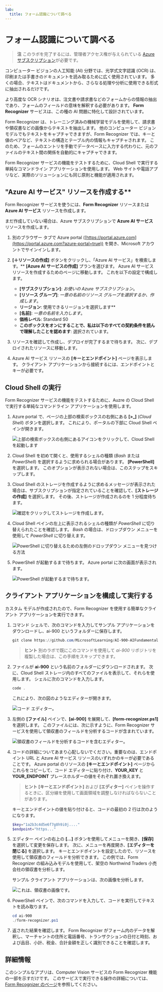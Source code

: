 ```yaml
---
lab:
  title: フォーム認識について調べる
---
```


# フォーム認識について調べる

> **注** このラボを完了するには、管理者アクセス権が与えられている [Azure サブスクリプション](https://azure.microsoft.com/free?azure-portal=true)が必要です。

コンピューター ビジョンの人工知能 (AI) 分野では、光学式文字認識 (OCR) は、印刷または手書きのドキュメントを読み取るために広く使用されています。 多くの場合、テキストはドキュメントから、さらなる処理や分析に使用できる形式に抽出されるだけです。

より高度な OCR シナリオは、注文書や請求書などのフォームからの情報の抽出であり、フォームのフィールドの意味を解釈する必要があります。 **Form Recognizer** サービスは、この種の AI 問題に特化して設計されています。

Form Recognizer は、トレーニング済みの機械学習モデルを使用して、請求書や領収書などの画像からテキストを抽出します。 他のコンピューター ビジョン モデルでもテキストをキャプチャできますが、Form Recognizer では、キーと値のペアなど、テキストの構造とテーブル内の情報もキャプチャされます。 このため、フォームのエントリを手動でデータベースに入力する代わりに、元のファイルのテキスト間の関係を自動的にキャプチャできます。 

Form Recognizer サービスの機能をテストするために、Cloud Shell で実行する単純なコマンドライン アプリケーションを使用します。 Web サイトや電話アプリなど、実際のソリューションにも同じ原則と機能が適用されます。

## "Azure AI サービス" リソースを作成する**

Form Recognizer サービスを使うには、**Form Recognizer** リソースまたは **Azure AI サービス** リソースを作成します。

まだ作成していない場合は、Azure サブスクリプションで **Azure AI サービス** リソースを作成します。

1. 別のブラウザー タブで Azure portal ([https://portal.azure.com](https://portal.azure.com?azure-portal=true)) を開き、Microsoft アカウントでサインインします。

1. **[&#65291;リソースの作成]** ボタンをクリックし、「Azure AI サービス」を検索します。** **[Azure AI** **サービスの作成]** プランを選びます。 Azure AI サービス リソースを作成するためのページに移動します。 これを以下の設定で構成します。
    - **[サブスクリプション]**: *お使いの Azure サブスクリプション*。
    - **[リソース グループ]**: *一意の名前のリソース グループを選択するか、作成します*。
    - **リージョン**: 使用できるリージョンを選択します**
    - **[名前]**: *一意の名前を入力します*。
    - **価格レベル**: Standard S0
    - **このボックスをオンにすることで、私は以下のすべての契約条件を読んで理解したことを認めます**: 選択されています。

1. リソースを確認して作成し、デプロイが完了するまで待ちます。 次に、デプロイされたリソースに移動します。

1. Azure AI サービス リソースの **[キーとエンドポイント]** ページを表示します。 クライアント アプリケーションから接続するには、エンドポイントとキーが必要です。

## Cloud Shell の実行

Form Recognizer サービスの機能をテストするために、Auzre の Cloud Shell で実行する単純なコマンドライン アプリケーションを使用します。 

1. Azure portal で、ページの上部の検索ボックスの右側にある **[>_]** (*Cloud Shell*) ボタンを選択します。 これにより、ポータルの下部に Cloud Shell ペインが開きます。 

    ![上部の検索ボックスの右側にあるアイコンをクリックして、Cloud Shell を起動します](media/analyze-receipts/powershell-portal-guide-1.png)

1. Cloud Shell を初めて開くと、使用するシェルの種類 (*Bash* または *PowerShell*) を選択するように求められる場合があります。 **[PowerShell]** を選択します。 このオプションが表示されない場合は、このステップをスキップします。  

1. Cloud Shell のストレージを作成するように求めるメッセージが表示された場合は、サブスクリプションが指定されていることを確認して、**[ストレージの作成]** を選択します。 その後、ストレージが作成されるのを 1 分程度待ちます。

    ![確認をクリックしてストレージを作成します。](media/analyze-receipts/powershell-portal-guide-2.png)

1. Cloud Shell ペインの左上に表示されるシェルの種類が *PowerShell* に切り替えられたことを確認します。 *Bash* の場合は、ドロップダウン メニューを使用して *PowerShell* に切り替えます。

    ![PowerShell に切り替えるための左側のドロップダウン メニューを見つける方法](media/analyze-receipts/powershell-portal-guide-3.png) 

1. PowerShell が起動するまで待ちます。 Azure portal に次の画面が表示されます。  

    ![PowerShell が起動するまで待ちます。](media/analyze-receipts/powershell-prompt.png) 

## クライアント アプリケーションを構成して実行する

カスタム モデルが作成されたので、Form Recognizer を使用する簡単なクライアント アプリケーションを実行できます。

1. コマンド シェルで、次のコマンドを入力してサンプル アプリケーションをダウンロードし、ai-900 というフォルダーに保存します。

    ```PowerShell
    git clone https://github.com/MicrosoftLearning/AI-900-AIFundamentals ai-900
    ```

    >**ヒント** 別のラボで既にこのコマンドを使用して *ai-900* リポジトリを複製した場合は、この手順をスキップできます。

1. ファイルが **ai-900** という名前のフォルダーにダウンロードされます。 次に、Cloud Shell ストレージ内のすべてのファイルを表示して、それらを使用します。 シェルに次のコマンドを入力します。

    ```PowerShell
    code .
    ```

    これにより、次の図のようなエディターが開きます。 

    ![コード エディター。](media/analyze-receipts/powershell-portal-guide-4.png)

1. 左側の **[ファイル]** ペインで、**[ai-900]** を展開して、**[form-recognizer.ps1]** を選択します。 このファイルには、次に示すように、Form Recognizer サービスを使用して領収書のフィールドを分析するコードが含まれています。

    ![領収書のフィールドを分析するコードを含むエディター。](media/analyze-receipts/recognize-receipt-code.png)

1. コードの詳細についてあまり心配しないでください。重要なのは、エンドポイント URL と Azure AI サービス リソースのいずれかのキーが必要であることです。 Azure portal のリソースの **[キーとエンドポイント]** ページからこれらをコピーして、コード エディターに貼り付け、**YOUR_KEY** と **YOUR_ENDPOINT** プレースホルダーの値をそれぞれ置き換えます。

    > **ヒント** **[キーとエンドポイント]** および **[エディター]** ペインを操作するときに、区分線を使用して画面領域を調整しなければならないことがあります。

    キーとエンドポイントの値を貼り付けると、コードの最初の 2 行は次のようになります。

    ```PowerShell
    $key="1a2b3c4d5e6f7g8h9i0j...."    
    $endpoint="https..."
    ```

1. エディター ペインの右上の **[...]** ボタンを使用してメニューを開き、**[保存]** を選択して変更を保存します。 次に、メニューを再度開き、**[エディターを閉じる]** を選択します。 キーとエンドポイントを設定したので、リソースを使用して領収書のフィールドを分析できます。 この例では、Form Recognizer の組み込みモデルを使用して、架空の Northwind Traders 小売会社の領収書を分析します。

    サンプル クライアント アプリケーションは、次の画像を分析します。

    ![これは、領収書の画像です。](media/analyze-receipts/receipt.jpg)

1. PowerShell ペインで、次のコマンドを入力して、コードを実行してテキストを読み取ります。

    ```PowerShell
    cd ai-900
    ./form-recognizer.ps1
    ```

1. 返された結果を確認します。 Form Recognizer がフォーム内のデータを解釈し、マーチャントの住所と電話番号、トランザクションの日付と時刻、および品目、小計、税金、合計金額を正しく識別できることを確認します。

## 詳細情報

このシンプルなアプリは、Computer Vision サービスの Form Recognizer 機能の一部を示すだけです。 このサービスで実行できる操作の詳細については、[Form Recognizer のページ](https://docs.microsoft.com/azure/applied-ai-services/form-recognizer/overview)を参照してください。
